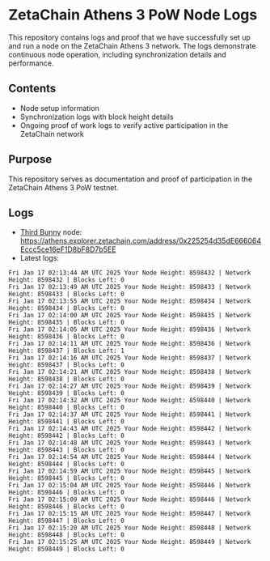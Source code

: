 # ZetaChain Athens 3 PoW Node Logs
This repository contains logs and proof that we have successfully set up and run a node on the ZetaChain Athens 3 network. The logs demonstrate continuous node operation, including synchronization details and performance.

## Contents
- Node setup information
- Synchronization logs with block height details
- Ongoing proof of work logs to verify active participation in the ZetaChain network

## Purpose
This repository serves as documentation and proof of participation in the ZetaChain Athens 3 PoW testnet.

## Logs

- [Third Bunny](https://thirdbunny.xyz/) node: https://athens.explorer.zetachain.com/address/0x225254d35dE666064Eccc5ce16eF1D8bF8D7b5EE
- Latest logs:
```
Fri Jan 17 02:13:44 AM UTC 2025 Your Node Height: 8598432 | Network Height: 8598432 | Blocks Left: 0
Fri Jan 17 02:13:49 AM UTC 2025 Your Node Height: 8598433 | Network Height: 8598433 | Blocks Left: 0
Fri Jan 17 02:13:55 AM UTC 2025 Your Node Height: 8598434 | Network Height: 8598434 | Blocks Left: 0
Fri Jan 17 02:14:00 AM UTC 2025 Your Node Height: 8598435 | Network Height: 8598435 | Blocks Left: 0
Fri Jan 17 02:14:05 AM UTC 2025 Your Node Height: 8598436 | Network Height: 8598436 | Blocks Left: 0
Fri Jan 17 02:14:11 AM UTC 2025 Your Node Height: 8598436 | Network Height: 8598437 | Blocks Left: 1
Fri Jan 17 02:14:16 AM UTC 2025 Your Node Height: 8598437 | Network Height: 8598437 | Blocks Left: 0
Fri Jan 17 02:14:21 AM UTC 2025 Your Node Height: 8598438 | Network Height: 8598438 | Blocks Left: 0
Fri Jan 17 02:14:27 AM UTC 2025 Your Node Height: 8598439 | Network Height: 8598439 | Blocks Left: 0
Fri Jan 17 02:14:32 AM UTC 2025 Your Node Height: 8598440 | Network Height: 8598440 | Blocks Left: 0
Fri Jan 17 02:14:37 AM UTC 2025 Your Node Height: 8598441 | Network Height: 8598441 | Blocks Left: 0
Fri Jan 17 02:14:43 AM UTC 2025 Your Node Height: 8598442 | Network Height: 8598442 | Blocks Left: 0
Fri Jan 17 02:14:48 AM UTC 2025 Your Node Height: 8598443 | Network Height: 8598443 | Blocks Left: 0
Fri Jan 17 02:14:54 AM UTC 2025 Your Node Height: 8598444 | Network Height: 8598444 | Blocks Left: 0
Fri Jan 17 02:14:59 AM UTC 2025 Your Node Height: 8598445 | Network Height: 8598445 | Blocks Left: 0
Fri Jan 17 02:15:04 AM UTC 2025 Your Node Height: 8598446 | Network Height: 8598446 | Blocks Left: 0
Fri Jan 17 02:15:09 AM UTC 2025 Your Node Height: 8598446 | Network Height: 8598446 | Blocks Left: 0
Fri Jan 17 02:15:15 AM UTC 2025 Your Node Height: 8598447 | Network Height: 8598447 | Blocks Left: 0
Fri Jan 17 02:15:20 AM UTC 2025 Your Node Height: 8598448 | Network Height: 8598448 | Blocks Left: 0
Fri Jan 17 02:15:25 AM UTC 2025 Your Node Height: 8598449 | Network Height: 8598449 | Blocks Left: 0
```
